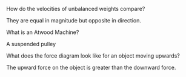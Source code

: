 How do the velocities of unbalanced weights compare?

They are equal in magnitude but opposite in direction.

What is an Atwood Machine?

A suspended pulley

What does the force diagram look like for an object moving upwards?

The upward force on the object is greater than the downward force.
